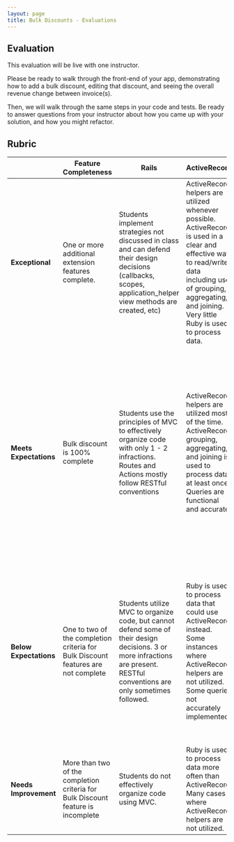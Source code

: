 ```yaml
---
layout: page
title: Bulk Discounts - Evaluations
---
```



## Evaluation
This evaluation will be live with one instructor. 

Please be ready to walk through the front-end of your app, demonstrating how to add a bulk discount, editing that discount, and seeing the overall revenue change between invoice(s). 

Then, we will walk through the same steps in your code and tests. Be ready to answer questions from your instructor about how you came up with your solution, and how you might refactor. 



## Rubric

| | **Feature Completeness** | **Rails** | **ActiveRecord** | **Testing and Debugging**                                                                                                                                                                                               |
| --- | ---------------------------------------------------------------------------------------------------------------------------| --- | --- | ----------------------------------------------------------------------------------------------------------------------------------------------------------------------------------------------------------------------- |
| **Exceptional**  | One or more additional extension features complete. | Students implement strategies not discussed in class and can defend their design decisions (callbacks, scopes, application_helper view methods are created, etc) | ActiveRecord helpers are utilized whenever possible. ActiveRecord is used in a clear and effective way to read/write data including use of grouping, aggregating, and joining. Very little Ruby is used to process data. | Very clear Test Driven Development. Test files are extremely well organized and nested. Students can point to multiple examples of edge case testing that are not included in the user stories. |
| **Meets Expectations** | Bulk discount is 100% complete| Students use the principles of MVC to effectively organize code with only 1 - 2 infractions. Routes and Actions mostly follow RESTful conventions | ActiveRecord helpers are utilized most of the time. ActiveRecord grouping, aggregating, and joining is used to process data at least once.  Queries are functional and accurate.| 100% coverage for models. 98% coverage for features. Tests are well written and meaningful. All tests passing. TDD Process is clear throughout commits. Some sad path and edge case testing. Tests utilize within blocks to target specific areas of a page. |
| **Below Expectations** | One to two of the completion criteria for Bulk Discount features are not complete | Students utilize MVC to organize code, but cannot defend some of their design decisions. 3 or more infractions are present. RESTful conventions are only sometimes followed. | Ruby is used to process data that could use ActiveRecord instead. Some instances where ActiveRecord helpers are not utilized. Some queries not accurately implemented. | Feature test coverage between 90% and 98%, or model test coverage below 100%, or tests are not meaningfully written or have an unclear objective, or tests do not utilize within blocks. Missing sad path or edge case testing.                                |
| **Needs Improvement** | More than two of the completion criteria for Bulk Discount feature is incomplete| Students do not effectively organize code using MVC. | Ruby is used to process data more often than ActiveRecord. Many cases where ActiveRecord helpers are not utilized.| Below 90% coverage for either features or models. TDD was not used.

